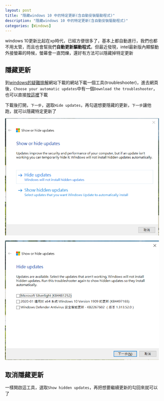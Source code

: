 ```yaml
---
layout: post
title: "隱藏windows 10 中的特定更新(含自動安裝驅動程式)"
description: "隱藏windows 10 中的特定更新(含自動安裝驅動程式)"
categories: [Windows]
---
```


windows 10更新比起在xp時代，已經方便很多了，基本上都自動進行，我們也都不用太管，而且也會幫我們**自動更新驅動程式**，但最近發現，intel最新版內顯驅動外接螢幕的時候，螢幕會一直閃爍，還好有方法可以隱藏掉特定更新

<!--more-->

## 隱藏更新
到[windows的疑難排解](https://support.microsoft.com/en-us/help/3073930/how-to-temporarily-prevent-a-driver-update-from-reinstalling-in-window)網站下載的網站下載一個工具(troubleshooter)，進去網頁後，`Choose your automatic updates`中有一個`Download the troubleshooter`，也可以直接[按這裡](http://download.microsoft.com/download/f/2/2/f22d5fdb-59cd-4275-8c95-1be17bf70b21/wushowhide.diagcab)下載

下載後打開，`下一步`，選取`Hide updates`，再勾選想要隱藏的更新，`下一步`讓他跑，就可以隱藏特定更新了

![01](/attachments/2020-03-25-hide-some-windows-update/01.png)

![02](/attachments/2020-03-25-hide-some-windows-update/02.png)

## 取消隱藏更新

一樣開啟這工具，選取`Show hidden updates`，再把想要繼續更新的勾回來就可以了


